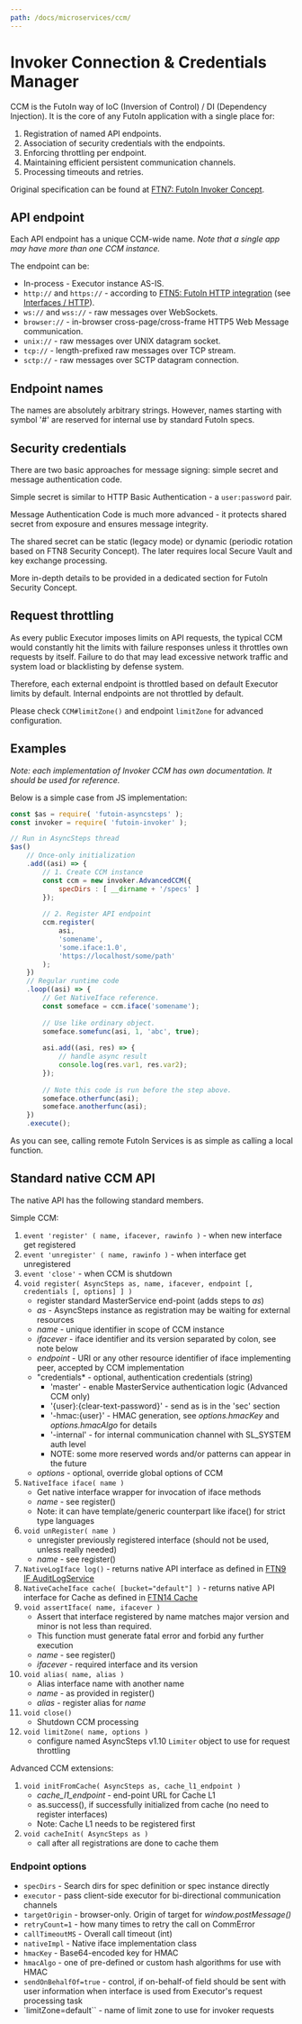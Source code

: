 ```yaml
---
path: /docs/microservices/ccm/
---
```


# Invoker Connection & Credentials Manager

CCM is the FutoIn way of IoC (Inversion of Control) / DI (Dependency Injection).
It is the core of any FutoIn application with a single place for:

1. Registration of named API endpoints.
1. Association of security credentials with the endpoints.
1. Enforcing throttling per endpoint.
1. Maintaining efficient persistent communication channels.
1. Processing timeouts and retries.

Original specification can be found at [FTN7: FutoIn Invoker Concept][FTN7].

## API endpoint

Each API endpoint has a unique CCM-wide name.
*Note that a single app may have more than one CCM instance.*

The endpoint can be:

* In-process - Executor instance AS-IS.
* `http://` and `https://` - according to [FTN5: FutoIn HTTP integration][FTN5] (see [Interfaces / HTTP](/docs/ifaces/http/)).
* `ws://` and `wss://` - raw messages over WebSockets.
* `browser://` - in-browser cross-page/cross-frame HTTP5 Web Message communication.
* `unix://` - raw messages over UNIX datagram socket.
* `tcp://` - length-prefixed raw messages over TCP stream.
* `sctp://` - raw messages over SCTP datagram connection.

## Endpoint names

The names are absolutely arbitrary strings. However, names starting with
symbol '#' are reserved for internal use by standard FutoIn specs.

## Security credentials

There are two basic approaches for message signing: simple secret and message authentication code.

Simple secret is similar to HTTP Basic Authentication - a `user:password` pair.

Message Authentication Code is much more advanced - it protects shared secret from exposure and ensures
message integrity.

The shared secret can be static (legacy mode) or dynamic (periodic rotation based on FTN8 Security Concept).
The later requires local Secure Vault and key exchange processing.

More in-depth details to be provided in a dedicated section for FutoIn Security Concept.

## Request throttling

As every public Executor imposes limits on API requests, the typical CCM would constantly hit
the limits with failure responses unless it throttles own requests by itself. Failure to do that
may lead excessive network traffic and system load or blacklisting by defense system.

Therefore, each external endpoint is throttled based on default Executor limits by default.
Internal endpoints are not throttled by default.

Please check `CCM#limitZone()` and endpoint `limitZone` for advanced configuration.


## Examples

*Note: each implementation of Invoker CCM has own documentation. It should be used for reference.*

Below is a simple case from JS implementation:

```javascript
const $as = require( 'futoin-asyncsteps' );
const invoker = require( 'futoin-invoker' );

// Run in AsyncSteps thread
$as()
    // Once-only initialization
    .add((asi) => {
        // 1. Create CCM instance
        const ccm = new invoker.AdvancedCCM({
            specDirs : [ __dirname + '/specs' ]
        });
        
        // 2. Register API endpoint
        ccm.register(
            asi,
            'somename',
            'some.iface:1.0',
            'https://localhost/some/path'
        );
    })
    // Regular runtime code
    .loop((asi) => {
        // Get NativeIface reference.
        const someface = ccm.iface('somename');
        
        // Use like ordinary object.
        someface.somefunc(asi, 1, 'abc', true);
        
        asi.add((asi, res) => {
            // handle async result
            console.log(res.var1, res.var2);
        });
        
        // Note this code is run before the step above.
        someface.otherfunc(asi);
        someface.anotherfunc(asi);
    })
    .execute();
```

As you can see, calling remote FutoIn Services is as simple as calling a local function.

## Standard native CCM API

The native API has the following standard members.

Simple CCM:

1. `event 'register' ( name, ifacever, rawinfo )` - when new interface get registered
1. `event 'unregister' ( name, rawinfo )` - when interface get unregistered
1. `event 'close'` - when CCM is shutdown
1. `void register( AsyncSteps as, name, ifacever, endpoint [, credentials [, options] ] )`
    * register standard MasterService end-point (adds steps to *as*)
    * *as* - AsyncSteps instance as registration may be waiting for external resources
    * *name* - unique identifier in scope of CCM instance
    * *ifacever* - iface identifier and its version separated by colon, see note below
    * *endpoint* - URI or any other resource identifier of iface implementing peer, accepted by CCM implementation
    * "credentials* - optional, authentication credentials (string)
        * 'master' - enable MasterService authentication logic (Advanced CCM only)
        * '{user}:{clear-text-password}' - send as is in the 'sec' section
        * '-hmac:{user}' - HMAC generation, see *options.hmacKey* and *options.hmacAlgo* for details
        * '-internal' - for internal communication channel with SL_SYSTEM auth level
        * NOTE: some more reserved words and/or patterns can appear in the future
    * *options* - optional, override global options of CCM
1. `NativeIface iface( name )`
    * Get native interface wrapper for invocation of iface methods
    * *name* - see register()
    * Note: it can have template/generic counterpart like iface<NativeImpl>() for strict type languages
1. `void unRegister( name )`
    * unregister previously registered interface (should not be used, unless really needed)
    * *name* - see register()
1. `NativeLogIface log()` - returns native API interface as defined in [FTN9 IF AuditLogService][]
1. `NativeCacheIface cache( [bucket="default"] )` - returns native API interface for Cache as defined in [FTN14 Cache][]
1. `void assertIface( name, ifacever )`
    * Assert that interface registered by name matches major version and minor is not less than required.
    * This function must generate fatal error and forbid any further execution
    * *name* - see register()
    * *ifacever* - required interface and its version
1. `void alias( name, alias )`
    * Alias interface name with another name
    * *name* - as provided in register()
    * *alias* - register alias for *name*
1. `void close()`
    * Shutdown CCM processing
1. `void limitZone( name, options )`
    * configure named AsyncSteps v1.10 `Limiter` object to use for request throttling

Advanced CCM extensions:

1. `void initFromCache( AsyncSteps as, cache_l1_endpoint )`
    * *cache_l1_endpoint* - end-point URL for Cache L1
    * as.success(), if successfully initialized from cache (no need to register interfaces)
    * Note: Cache L1 needs to be registered first
1. `void cacheInit( AsyncSteps as )`
    * call after all registrations are done to cache them

### Endpoint options

* `specDirs` - Search dirs for spec definition or spec instance directly
* `executor` - pass client-side executor for bi-directional communication channels
* `targetOrigin` - browser-only. Origin of target for *window.postMessage()*
* `retryCount=1` - how many times to retry the call on CommError
* `callTimeoutMS` - Overall call timeout (int)
* `nativeImpl` - Native iface implementation class
* `hmacKey` - Base64-encoded key for HMAC
* `hmacAlgo` - one of pre-defined or custom hash algorithms for use with HMAC
* `sendOnBehalfOf=true` - control, if on-behalf-of field should be sent with user information
    when interface is used from Executor's request processing task
* `limitZone=default`` - name of limit zone to use for invoker requests

[FTN5]: https://specs.futoin.org/final/preview/ftn5_iface_http_integration.html
[FTN7]: https://specs.futoin.org/final/preview/ftn7_iface_invoker_concept.html
[FTN9 IF AuditLogService]: https://specs.futoin.org/final/preview/ftn9_if_auditlog.html
[FTN14 Cache]: https://specs.futoin.org/final/preview/ftn14_cache.html
[FTN15 Native Event]: https://specs.futoin.org/final/preview/ftn15_native_event.html
